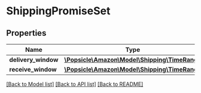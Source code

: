 # ShippingPromiseSet

## Properties
Name | Type | Description | Notes
------------ | ------------- | ------------- | -------------
**delivery_window** | [**\Popsicle\Amazon\Model\Shipping\TimeRange**](TimeRange.md) |  | [optional] 
**receive_window** | [**\Popsicle\Amazon\Model\Shipping\TimeRange**](TimeRange.md) |  | [optional] 

[[Back to Model list]](../../README.md#documentation-for-models) [[Back to API list]](../../README.md#documentation-for-api-endpoints) [[Back to README]](../../README.md)

